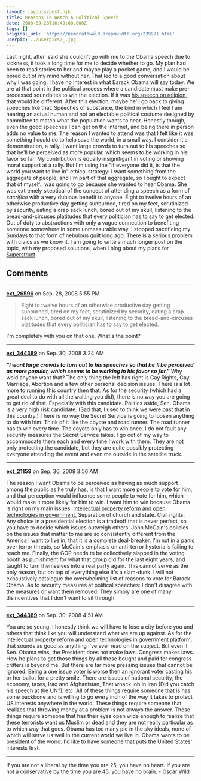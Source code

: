 ```yaml
---
layout: layouts/post.njk
title: Reasons To Watch A Political Speech
date: 2008-09-28T16:49:00.000Z
tags: []
original_url: 'https://nemorathwald.dreamwidth.org/239971.html'
userpic: ../userpics/_.jpg
---
```

Last night, after  said she couldn't go with me to the Obama speech due to sickness, it took a long time for me to decide whether to go. My plan had been to read stories to her and maybe play a pocket game, and I would be bored out of my mind without her. That led to a good conversation about why I was going. I have no interest in what Barack Obama will say today. We are at that point in the political process where a candidate must make pre-processed soundbites to win the election. If it was [his speech on religion](http://obama.senate.gov/speech/060628-call_to_renewal/), that would be different. After this election, maybe he'll go back to giving speeches like that. Speeches of substance, the kind in which I feel I am hearing an actual human and not an electable political costume designed by committee to match what the population wants to hear. Honestly though, even the good speeches I can get on the internet, and being there in person adds no value to me. The reason I wanted to attend was that I felt like it was something I could do to help save the world, in a small way. I consider it a demonstration, a rally. I want large crowds to turn out to his speeches so that he'll be perceived as more popular, which seems to be working in his favor so far. My contribution is equally insignifigant in voting or showing moral support at a rally. But I'm using the "if everyone did it, is that the world you want to live in" ethical strategy: I want something from the aggregate of people, and I'm part of that aggregate, so I ought to expect that of myself.  was going to go because she wanted to hear Obama. She was extremely skeptical of the concept of attending a speech as a form of _sacrifice_ with a very dubious benefit to anyone. Eight to twelve hours of an otherwise productive day getting sunburned, tired on my feet, scrutinized by security, eating a crap sack lunch, bored out of my skull, listening to the bread-and-circuses platitudes that every politician has to say to get elected. Out of duty to abstractions with only a vague connection to benefiting someone somewhere in some unmeasurable way. I stopped sacrificing my Sundays to that form of nebulous guilt long ago. There is a serious problem with civics as we know it. I am going to write a much longer post on the topic, with my proposed solutions, when I blog about my plans for [Superstruct](http://www.superstructgame.com).

## Comments

---

**[ext_26596](https://www.dreamwidth.org/users/ext_26596)** on Sep. 28, 2008 5:55 PM

> Eight to twelve hours of an otherwise productive day getting sunburned, tired on my feet, scrutinized by security, eating a crap sack lunch, bored out of my skull, listening to the bread-and-circuses platitudes that every politician has to say to get elected.

I'm completely with you on that one. What's the point?

---

**[ext_344389](https://www.dreamwidth.org/users/ext_344389)** on Sep. 30, 2008 3:24 AM

_**"I want large crowds to turn out to his speeches so that he'll be perceived as more popular, which seems to be working in his favor so far."**_ Why wold anyone want that? The only thing the left has right is Gay Rights, Gay Marriage, Abortion and a few other personal decision issues. There is a lot more to running this country then that. As for the security (which had a great deal to do with all the waiting you did), there is no way you are going to get rid of that. Especially with this candidate. Politics aside, Sen. Obama is a very high risk candidate. (Sad that, I used to think we were past that in this country.) There is no way the Secret Service is going to loosen anything to do with him. Think of it like the coyote and road runner. The road runner has to win every time. The coyote only has to win once. I do not fault any security measures the Secret Service takes. I go out of my way to accommodate them each and every time I work with them. They are not only protecting the candidate, but they are quite possibly protecting everyone attending the event and even me outside in the satellite truck.

---

**[ext_21159](https://www.dreamwidth.org/users/ext_21159)** on Sep. 30, 2008 3:56 AM

The reason I want Obama to be perceived as having as much support among the public as he truly has, is that I want more people to vote for him, and that perception would influence some people to vote for him, which would make it more likely for him to win. I want him to win because Obama is right on my main issues. [Intellectual property reform and open technologies in government.](http://blag.xkcd.com/2008/01/28/obama/) Separation of church and state. Civil rights. Any choice in a presidential election is a tradeoff that is never perfect, so you have to decide which issues outweigh others. John McCain's policies on the issues that matter to me are so consistently different from the America I want to live in, that it is a complete deal-breaker. I'm not in a panic over terror threats, so McCain's emphasis on anti-terror hysteria is failing to reach me. Finally, the GOP needs to be collectively slapped in the voting booth as punishment for what that group did for the last eight years, and taught to turn themselves into a real party again. This cannot serve as the only reason, but on top of everything else it's a slam-dunk. I will not exhaustively catalogue the overwhelming list of reasons to vote for Barack Obama. As to security measures at political speeches: I don't disagree with the measures or want them removed. They simply are one of many disincentives that I don't want to sit through.

---

**[ext_344389](https://www.dreamwidth.org/users/ext_344389)** on Sep. 30, 2008 4:51 AM

You are so young. I honestly think we will have to lose a city before you and others that think like you will understand what we are up against. As for the intellectual property reform and open technologies in government platform, that sounds as good as anything I've ever read on the subject. But even if Sen. Obama wins, the President does not make laws. Congress makes laws. How he plans to get those things by all those bought and paid for congress critters is beyond me. But there are far more pressing issues that cannot be ignored. Being a one issue voter is worse then an ignorant voter casting his or her ballot for a pretty smile. There are issues of national security, the economy, taxes, Iraq and Afghanistan, That whack job in Iran (Did you catch his speech at the UN?), etc. All of these things require someone that is has some backbone and is willing to go every inch of the way it takes to protect US interests anywhere in the world. These things require someone that realizes that throwing money at a problem is not always the answer. These things require someone that has their eyes open wide enough to realize that these terrorists want us Muslim or dead and they are not really particular as to which way that goes. Obama has too many pie in the sky ideals, none of which will serve us well in the current world we live in. Obama wants to be president of the world. I'd like to have someone that puts the United States' interests first.

* * *

If you are not a liberal by the time you are 25, you have no heart. If you are not a conservative by the time you are 45, you have no brain. - Oscar Wild
